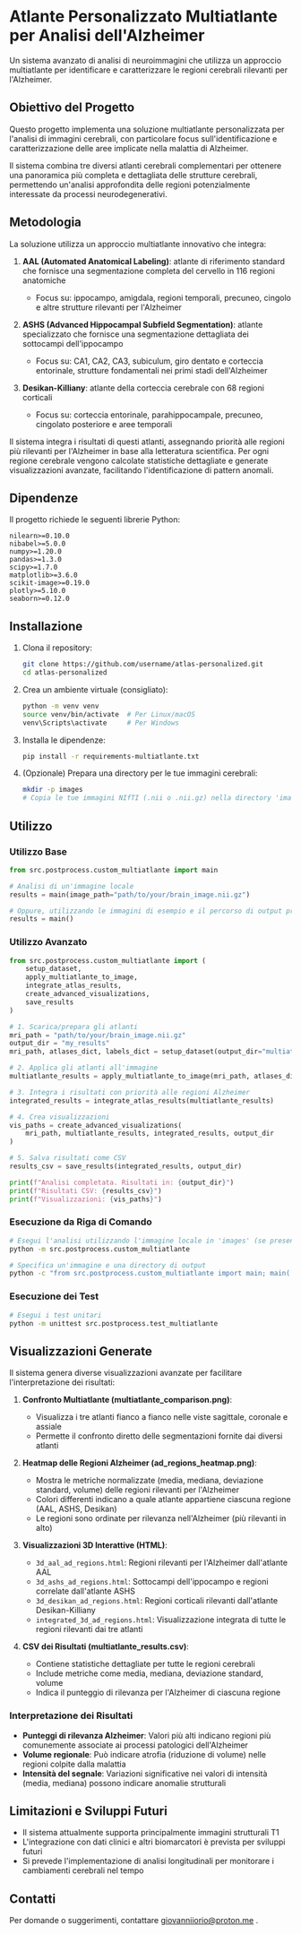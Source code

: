 # Atlante Personalizzato Multiatlante per Analisi dell'Alzheimer

Un sistema avanzato di analisi di neuroimmagini che utilizza un approccio multiatlante per identificare e caratterizzare le regioni cerebrali rilevanti per l'Alzheimer.


## Obiettivo del Progetto

Questo progetto implementa una soluzione multiatlante personalizzata per l'analisi di immagini cerebrali, con particolare focus sull'identificazione e caratterizzazione delle aree implicate nella malattia di Alzheimer. 

Il sistema combina tre diversi atlanti cerebrali complementari per ottenere una panoramica più completa e dettagliata delle strutture cerebrali, permettendo un'analisi approfondita delle regioni potenzialmente interessate da processi neurodegenerativi.

## Metodologia

La soluzione utilizza un approccio multiatlante innovativo che integra:

1. **AAL (Automated Anatomical Labeling)**: atlante di riferimento standard che fornisce una segmentazione completa del cervello in 116 regioni anatomiche
   - Focus su: ippocampo, amigdala, regioni temporali, precuneo, cingolo e altre strutture rilevanti per l'Alzheimer

2. **ASHS (Advanced Hippocampal Subfield Segmentation)**: atlante specializzato che fornisce una segmentazione dettagliata dei sottocampi dell'ippocampo
   - Focus su: CA1, CA2, CA3, subiculum, giro dentato e corteccia entorinale, strutture fondamentali nei primi stadi dell'Alzheimer

3. **Desikan-Killiany**: atlante della corteccia cerebrale con 68 regioni corticali
   - Focus su: corteccia entorinale, parahippocampale, precuneo, cingolato posteriore e aree temporali

Il sistema integra i risultati di questi atlanti, assegnando priorità alle regioni più rilevanti per l'Alzheimer in base alla letteratura scientifica. Per ogni regione cerebrale vengono calcolate statistiche dettagliate e generate visualizzazioni avanzate, facilitando l'identificazione di pattern anomali.

## Dipendenze

Il progetto richiede le seguenti librerie Python:

```
nilearn>=0.10.0
nibabel>=5.0.0
numpy>=1.20.0
pandas>=1.3.0
scipy>=1.7.0
matplotlib>=3.6.0
scikit-image>=0.19.0
plotly>=5.10.0
seaborn>=0.12.0
```

## Installazione

1. Clona il repository:
   ```bash
   git clone https://github.com/username/atlas-personalized.git
   cd atlas-personalized
   ```

2. Crea un ambiente virtuale (consigliato):
   ```bash
   python -m venv venv
   source venv/bin/activate  # Per Linux/macOS
   venv\Scripts\activate     # Per Windows
   ```

3. Installa le dipendenze:
   ```bash
   pip install -r requirements-multiatlante.txt
   ```

4. (Opzionale) Prepara una directory per le tue immagini cerebrali:
   ```bash
   mkdir -p images
   # Copia le tue immagini NIfTI (.nii o .nii.gz) nella directory 'images'
   ```

## Utilizzo

### Utilizzo Base

```python
from src.postprocess.custom_multiatlante import main

# Analisi di un'immagine locale
results = main(image_path="path/to/your/brain_image.nii.gz")

# Oppure, utilizzando le immagini di esempio e il percorso di output predefinito
results = main()
```

### Utilizzo Avanzato

```python
from src.postprocess.custom_multiatlante import (
    setup_dataset, 
    apply_multiatlante_to_image,
    integrate_atlas_results,
    create_advanced_visualizations,
    save_results
)

# 1. Scarica/prepara gli atlanti
mri_path = "path/to/your/brain_image.nii.gz"
output_dir = "my_results"
mri_path, atlases_dict, labels_dict = setup_dataset(output_dir="multiatlante_data_cache")

# 2. Applica gli atlanti all'immagine
multiatlante_results = apply_multiatlante_to_image(mri_path, atlases_dict, labels_dict)

# 3. Integra i risultati con priorità alle regioni Alzheimer
integrated_results = integrate_atlas_results(multiatlante_results)

# 4. Crea visualizzazioni
vis_paths = create_advanced_visualizations(
    mri_path, multiatlante_results, integrated_results, output_dir
)

# 5. Salva risultati come CSV
results_csv = save_results(integrated_results, output_dir)

print(f"Analisi completata. Risultati in: {output_dir}")
print(f"Risultati CSV: {results_csv}")
print(f"Visualizzazioni: {vis_paths}")
```

### Esecuzione da Riga di Comando

```bash
# Esegui l'analisi utilizzando l'immagine locale in 'images' (se presente)
python -m src.postprocess.custom_multiatlante

# Specifica un'immagine e una directory di output
python -c "from src.postprocess.custom_multiatlante import main; main('path/to/image.nii.gz', 'output_folder')"
```

### Esecuzione dei Test

```bash
# Esegui i test unitari
python -m unittest src.postprocess.test_multiatlante
```

## Visualizzazioni Generate

Il sistema genera diverse visualizzazioni avanzate per facilitare l'interpretazione dei risultati:

1. **Confronto Multiatlante (multiatlante_comparison.png)**:
   - Visualizza i tre atlanti fianco a fianco nelle viste sagittale, coronale e assiale
   - Permette il confronto diretto delle segmentazioni fornite dai diversi atlanti

2. **Heatmap delle Regioni Alzheimer (ad_regions_heatmap.png)**:
   - Mostra le metriche normalizzate (media, mediana, deviazione standard, volume) delle regioni rilevanti per l'Alzheimer
   - Colori differenti indicano a quale atlante appartiene ciascuna regione (AAL, ASHS, Desikan)
   - Le regioni sono ordinate per rilevanza nell'Alzheimer (più rilevanti in alto)

3. **Visualizzazioni 3D Interattive (HTML)**:
   - `3d_aal_ad_regions.html`: Regioni rilevanti per l'Alzheimer dall'atlante AAL
   - `3d_ashs_ad_regions.html`: Sottocampi dell'ippocampo e regioni correlate dall'atlante ASHS
   - `3d_desikan_ad_regions.html`: Regioni corticali rilevanti dall'atlante Desikan-Killiany
   - `integrated_3d_ad_regions.html`: Visualizzazione integrata di tutte le regioni rilevanti dai tre atlanti

4. **CSV dei Risultati (multiatlante_results.csv)**:
   - Contiene statistiche dettagliate per tutte le regioni cerebrali
   - Include metriche come media, mediana, deviazione standard, volume
   - Indica il punteggio di rilevanza per l'Alzheimer di ciascuna regione

### Interpretazione dei Risultati

- **Punteggi di rilevanza Alzheimer**: Valori più alti indicano regioni più comunemente associate ai processi patologici dell'Alzheimer
- **Volume regionale**: Può indicare atrofia (riduzione di volume) nelle regioni colpite dalla malattia
- **Intensità del segnale**: Variazioni significative nei valori di intensità (media, mediana) possono indicare anomalie strutturali

## Limitazioni e Sviluppi Futuri

- Il sistema attualmente supporta principalmente immagini strutturali T1
- L'integrazione con dati clinici e altri biomarcatori è prevista per sviluppi futuri
- Si prevede l'implementazione di analisi longitudinali per monitorare i cambiamenti cerebrali nel tempo



## Contatti

Per domande o suggerimenti, contattare giovanniiorio@proton.me .
